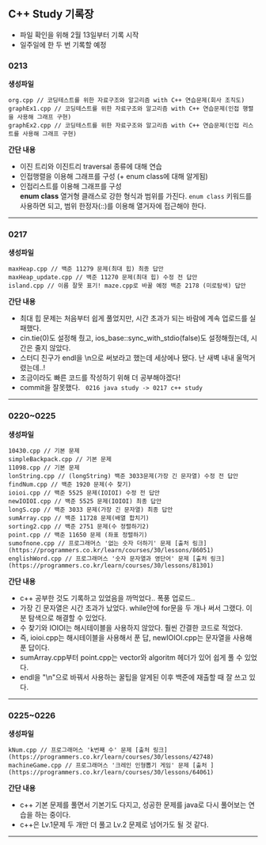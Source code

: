 ## C++ Study 기록장

- 파일 확인을 위해 2월 13일부터 기록 시작    
- 일주일에 한 두 번 기록할 예정    
### 0213
**생성파일**
```
org.cpp // 코딩테스트를 위한 자료구조와 알고리즘 with C++ 연습문제(회사 조직도)
graphEx1.cpp // 코딩테스트를 위한 자료구조와 알고리즘 with C++ 연습문제(인접 행렬을 사용해 그래프 구현)
graphEx2.cpp // 코딩테스트를 위한 자료구조와 알고리즘 with C++ 연습문제(인접 리스트를 사용해 그래프 구현)
```
**간단 내용**
- 이진 트리와 이진트리 traversal 종류에 대해 연습
- 인접행렬을 이용해 그래프를 구성 (+ enum class에 대해 알게됨)
- 인접리스트를 이용해 그래프를 구성      
**enum class**
열거형 클래스로 강한 형식과 범위를 가진다. ```enum class``` 키워드를 사용하면 되고, 범위 한정자(::)를 이용해 열거자에 접근해야 한다.    

------
### 0217
**생성파일**    
```
maxHeap.cpp // 백준 11279 문제(최대 힙) 최종 답안         
maxHeap_update.cpp // 백준 11270 문제(최대 힙) 수정 전 답안
island.cpp // 이름 잘못 표기! maze.cpp로 바꿀 예정 백준 2178 (미로탐색) 답안
```
**간단 내용**     
- 최대 힙 문제는 처음부터 쉽게 풀었지만, 시간 초과가 되는 바람에 계속 업로드를 실패했다.        
- cin.tie(0)도 설정해 줬고, ios_base::sync_with_stdio(false)도 설정해줬는데, 시간은 줄지 않았다.        
- 스터디 친구가 endl을 \n으로 써보라고 했는데 세상에나 됐다. 난 새벽 내내 울먹거렸는데..!        
- 조금이라도 빠른 코드를 작성하기 위해 더 공부해야겠다!       
- commit을 잘못했다. ``` 0216 java study -> 0217 c++ study```      
------
### 0220~0225
**생성파일**
```
10430.cpp // 기본 문제
simpleBackpack.cpp // 기본 문제
11098.cpp // 기본 문제
lonString.cpp // (longString) 백준 3033문제(가장 긴 문자열) 수정 전 답안
findNum.cpp // 백준 1920 문제(수 찾기)
ioioi.cpp // 백준 5525 문제(IOIOI) 수정 전 답안
newIOIOI.cpp // 백준 5525 문제(IOIOI) 최종 답안
longS.cpp // 백준 3033 문제(가장 긴 문자열) 최종 답안
sumArray.cpp // 백준 11728 문제(배열 합치기)
sorting2.cpp // 백준 2751 문제(수 정렬하기2)
point.cpp // 백준 11650 문제 (좌표 정렬하기)
sumofnone.cpp // 프로그래머스 '없는 숫자 더하기' 문제 [출처 링크](https://programmers.co.kr/learn/courses/30/lessons/86051)
englishWord.cpp // 프로그래머스 '숫자 문자열과 영단어' 문제 [출처 링크](https://programmers.co.kr/learn/courses/30/lessons/81301)
```    
**간단 내용**
- c++ 공부한 것도 기록하고 있었음을 까먹었다.. 폭풍 업로드..
- 가장 긴 문자열은 시간 초과가 났었다. while안에 for문을 두 개나 써서 그랬다. 이분 탐색으로 해결할 수 있었다.
- 수 찾기와 IOIOI는 해시테이블을 사용하지 않았다. 훨씬 간결한 코드로 적었다.
- 즉, ioioi.cpp는 해시테이블을 사용해서 푼 답, newIOIOI.cpp는 문자열을 사용해 푼 답이다.
- sumArray.cpp부터 point.cpp는 vector와 algoritm 헤더가 있어 쉽게 풀 수 있었다.
- endl을 "\n"으로 바꿔서 사용하는 꿀팁을 알게된 이후 백준에 재출할 때 잘 쓰고 있다.
------
### 0225~0226
**생성파일**
```
kNum.cpp // 프로그래머스 'k번째 수' 문제 [출처 링크](https://programmers.co.kr/learn/courses/30/lessons/42748)
machineGame.cpp // 프로그래머스 '크레인 인형뽑기 게임' 문제 [출처 ](https://programmers.co.kr/learn/courses/30/lessons/64061)
```
**간단 내용**
- c++ 기본 문제를 풀면서 기본기도 다지고, 성공한 문제를 java로 다시 풀어보는 연습을 하는 중이다.
- c++은 Lv.1문제 두 개만 더 풀고 Lv.2 문제로 넘어가도 될 것 같다.
------
